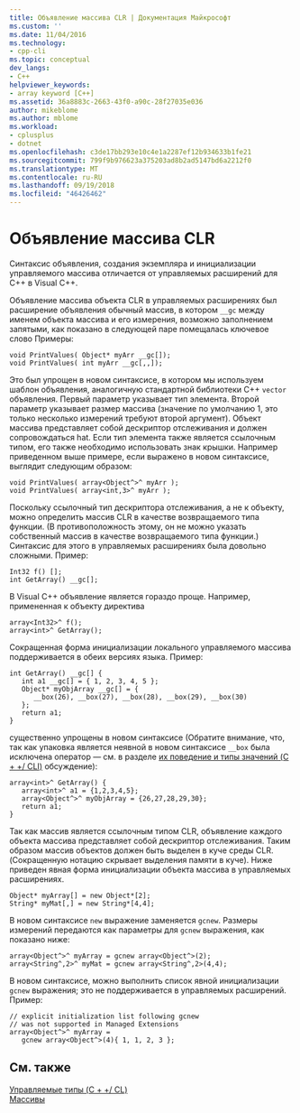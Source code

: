 ```yaml
---
title: Объявление массива CLR | Документация Майкрософт
ms.custom: ''
ms.date: 11/04/2016
ms.technology:
- cpp-cli
ms.topic: conceptual
dev_langs:
- C++
helpviewer_keywords:
- array keyword [C++]
ms.assetid: 36a8883c-2663-43f0-a90c-28f27035e036
author: mikeblome
ms.author: mblome
ms.workload:
- cplusplus
- dotnet
ms.openlocfilehash: c3de17bb293e10c4e1a2287ef12b934633b1fe21
ms.sourcegitcommit: 799f9b976623a375203ad8b2ad5147bd6a2212f0
ms.translationtype: MT
ms.contentlocale: ru-RU
ms.lasthandoff: 09/19/2018
ms.locfileid: "46426462"
---
```

# <a name="declaration-of-a-clr-array"></a>Объявление массива CLR

Синтаксис объявления, создания экземпляра и инициализации управляемого массива отличается от управляемых расширений для C++ в Visual C++.

Объявление массива объекта CLR в управляемых расширениях был расширение объявления обычный массив, в котором `__gc` между именем объекта массива и его измерения, возможно заполнением запятыми, как показано в следующей паре помещалась ключевое слово Примеры:

```
void PrintValues( Object* myArr __gc[]);
void PrintValues( int myArr __gc[,,]);
```

Это был упрощен в новом синтаксисе, в котором мы используем шаблон объявления, аналогичную стандартной библиотеки C++ `vector` объявления. Первый параметр указывает тип элемента. Второй параметр указывает размер массива (значение по умолчанию 1, это только несколько измерений требуют второй аргумент). Объект массива представляет собой дескриптор отслеживания и должен сопровождаться hat. Если тип элемента также является ссылочным типом, его также необходимо использовать знак крышки. Например приведенном выше примере, если выражено в новом синтаксисе, выглядит следующим образом:

```
void PrintValues( array<Object^>^ myArr );
void PrintValues( array<int,3>^ myArr );
```

Поскольку ссылочный тип дескриптора отслеживания, а не к объекту, можно определить массив CLR в качестве возвращаемого типа функции. (В противоположность этому, он не можно указать собственный массив в качестве возвращаемого типа функции.) Синтаксис для этого в управляемых расширениях была довольно сложными. Пример:

```
Int32 f() [];
int GetArray() __gc[];
```

В Visual C++ объявление является гораздо проще. Например, примененная к объекту директива

```
array<Int32>^ f();
array<int>^ GetArray();
```

Сокращенная форма инициализации локального управляемого массива поддерживается в обеих версиях языка. Пример:

```
int GetArray() __gc[] {
   int a1 __gc[] = { 1, 2, 3, 4, 5 };
   Object* myObjArray __gc[] = {
      __box(26), __box(27), __box(28), __box(29), __box(30)
   };
   return a1;
}
```

существенно упрощены в новом синтаксисе (Обратите внимание, что, так как упаковка является неявной в новом синтаксисе `__box` была исключена оператор — см. в разделе [их поведение и типы значений (C + +/ CLI)](../dotnet/value-types-and-their-behaviors-cpp-cli.md) обсуждение):

```
array<int>^ GetArray() {
   array<int>^ a1 = {1,2,3,4,5};
   array<Object^>^ myObjArray = {26,27,28,29,30};
   return a1;
}
```

Так как массив является ссылочным типом CLR, объявление каждого объекта массива представляет собой дескриптор отслеживания. Таким образом массив объектов должен быть выделен в куче среды CLR. (Сокращенную нотацию скрывает выделения памяти в куче). Ниже приведен явная форма инициализации объекта массива в управляемых расширениях.

```
Object* myArray[] = new Object*[2];
String* myMat[,] = new String*[4,4];
```

В новом синтаксисе `new` выражение заменяется `gcnew`. Размеры измерений передаются как параметры для `gcnew` выражения, как показано ниже:

```
array<Object^>^ myArray = gcnew array<Object^>(2);
array<String^,2>^ myMat = gcnew array<String^,2>(4,4);
```

В новом синтаксисе, можно выполнить список явной инициализации `gcnew` выражения; это не поддерживается в управляемых расширений. Пример:

```
// explicit initialization list following gcnew
// was not supported in Managed Extensions
array<Object^>^ myArray =
   gcnew array<Object^>(4){ 1, 1, 2, 3 };
```

## <a name="see-also"></a>См. также

[Управляемые типы (C + +/ CL)](../dotnet/managed-types-cpp-cl.md)<br/>
[Массивы](../windows/arrays-cpp-component-extensions.md)